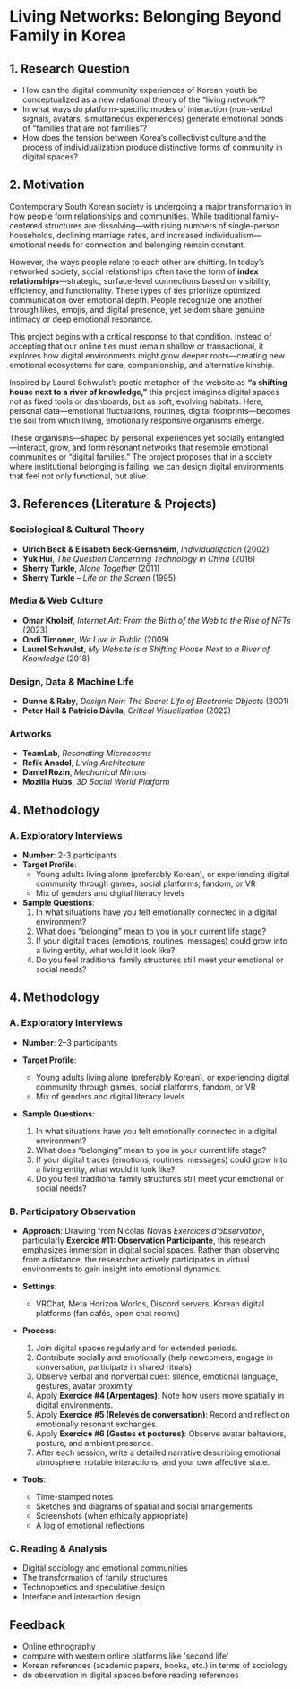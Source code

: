 # Living Networks: Belonging Beyond Family in Korea

## 1. Research Question

<!-- - How can digital spaces offer emotional belonging beyond traditional families?
- How can personal data become a living, shared presence online?
- Why are new forms of digital community especially needed in Korean society? -->

- How can the digital community experiences of Korean youth be conceptualized as a new relational theory of the “living network”?
- In what ways do platform-specific modes of interaction (non-verbal signals, avatars, simultaneous experiences) generate emotional bonds of “families that are not families”?
- How does the tension between Korea’s collectivist culture and the process of individualization produce distinctive forms of community in digital spaces?

## 2. Motivation

Contemporary South Korean society is undergoing a major transformation in how people form relationships and communities. While traditional family-centered structures are dissolving—with rising numbers of single-person households, declining marriage rates, and increased individualism—emotional needs for connection and belonging remain constant.

However, the ways people relate to each other are shifting. In today’s networked society, social relationships often take the form of **index relationships**—strategic, surface-level connections based on visibility, efficiency, and functionality. These types of ties prioritize optimized communication over emotional depth. People recognize one another through likes, emojis, and digital presence, yet seldom share genuine intimacy or deep emotional resonance.

This project begins with a critical response to that condition. Instead of accepting that our online ties must remain shallow or transactional, it explores how digital environments might grow deeper roots—creating new emotional ecosystems for care, companionship, and alternative kinship.

Inspired by Laurel Schwulst’s poetic metaphor of the website as **“a shifting house next to a river of knowledge,”** this project imagines digital spaces not as fixed tools or dashboards, but as soft, evolving habitats. Here, personal data—emotional fluctuations, routines, digital footprints—becomes the soil from which living, emotionally responsive organisms emerge.

These organisms—shaped by personal experiences yet socially entangled—interact, grow, and form resonant networks that resemble emotional communities or “digital families.” The project proposes that in a society where institutional belonging is failing, we can design digital environments that feel not only functional, but alive.

## 3. References (Literature & Projects)

### Sociological & Cultural Theory

- **Ulrich Beck & Elisabeth Beck-Gernsheim**, _Individualization_ (2002)
- **Yuk Hui**, _The Question Concerning Technology in China_ (2016)
- **Sherry Turkle**, _Alone Together_ (2011)
- **Sherry Turkle** – _Life on the Screen_ (1995)

### Media & Web Culture

- **Omar Kholeif**, _Internet Art: From the Birth of the Web to the Rise of NFTs_ (2023)
- **Ondi Timoner**, _We Live in Public_ (2009)
- **Laurel Schwulst**, _My Website is a Shifting House Next to a River of Knowledge_ (2018)

### Design, Data & Machine Life

- **Dunne & Raby**, _Design Noir: The Secret Life of Electronic Objects_ (2001)
- **Peter Hall & Patricio Dávila**, _Critical Visualization_ (2022)

### Artworks

- **TeamLab**, _Resonating Microcosms_
- **Refik Anadol**, _Living Architecture_
- **Daniel Rozin**, _Mechanical Mirrors_
- **Mozilla Hubs**, _3D Social World Platform_

## 4. Methodology

### A. Exploratory Interviews

- **Number**: 2-3 participants
- **Target Profile**:
  - Young adults living alone (preferably Korean), or experiencing digital community through games, social platforms, fandom, or VR
  - Mix of genders and digital literacy levels
- **Sample Questions**:
  1. In what situations have you felt emotionally connected in a digital environment?
  2. What does “belonging” mean to you in your current life stage?
  3. If your digital traces (emotions, routines, messages) could grow into a living entity, what would it look like?
  4. Do you feel traditional family structures still meet your emotional or social needs?

## 4. Methodology

### A. Exploratory Interviews

- **Number**: 2–3 participants

- **Target Profile**:

  - Young adults living alone (preferably Korean), or experiencing digital community through games, social platforms, fandom, or VR
  - Mix of genders and digital literacy levels

- **Sample Questions**:

  1. In what situations have you felt emotionally connected in a digital environment?
  2. What does “belonging” mean to you in your current life stage?
  3. If your digital traces (emotions, routines, messages) could grow into a living entity, what would it look like?
  4. Do you feel traditional family structures still meet your emotional or social needs?

### B. Participatory Observation

- **Approach**: Drawing from Nicolas Nova’s _Exercices d’observation_, particularly **Exercice #11: Observation Participante**, this research emphasizes immersion in digital social spaces. Rather than observing from a distance, the researcher actively participates in virtual environments to gain insight into emotional dynamics.

- **Settings**:

  - VRChat, Meta Horizon Worlds, Discord servers, Korean digital platforms (fan cafés, open chat rooms)

- **Process**:

  1. Join digital spaces regularly and for extended periods.
  2. Contribute socially and emotionally (help newcomers, engage in conversation, participate in shared rituals).
  3. Observe verbal and nonverbal cues: silence, emotional language, gestures, avatar proximity.
  4. Apply **Exercice #4 (Arpentages)**: Note how users move spatially in digital environments.
  5. Apply **Exercice #5 (Relevés de conversation)**: Record and reflect on emotionally resonant exchanges.
  6. Apply **Exercice #6 (Gestes et postures)**: Observe avatar behaviors, posture, and ambient presence.
  7. After each session, write a detailed narrative describing emotional atmosphere, notable interactions, and your own affective state.

- **Tools**:

  - Time-stamped notes
  - Sketches and diagrams of spatial and social arrangements
  - Screenshots (when ethically appropriate)
  - A log of emotional reflections

### C. Reading & Analysis

- Digital sociology and emotional communities
- The transformation of family structures
- Technopoetics and speculative design
- Interface and interaction design

## Feedback

- Online ethnography
- compare with western online platforms like 'second life'
- Korean references (academic papers, books, etc.) in terms of sociology
- do observation in digital spaces before reading references
